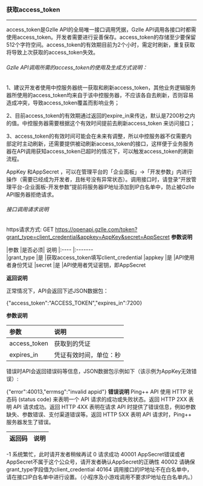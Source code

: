 ### 获取access_token
***
access_token是Gzlle API的全局唯一接口调用凭据，Gzlle API调用各接口时都需使用access_token。开发者需要进行妥善保存。access_token的存储至少要保留512个字符空间。access_token的有效期目前为2个小时，需定时刷新，重复获取将导致上次获取的access_token失效。

###### Gzlle API调用所需的access_token的使用及生成方式说明：

1、建议开发者使用中控服务器统一获取和刷新access_token，其他业务逻辑服务器所使用的access_token均来自于该中控服务器，不应该各自去刷新，否则容易造成冲突，导致access_token覆盖而影响业务；

2、目前access_token的有效期通过返回的expire_in来传达，默认是7200秒之内的值。中控服务器需要根据这个有效时间提前去刷新access_token 来访问接口；

3、access_token的有效时间可能会在未来有调整，所以中控服务器不仅需要内部定时主动刷新，还需要提供被动刷新access_token的接口，这样便于业务服务器在API调用获知access_token已超时的情况下，可以触发access_token的刷新流程。

AppKey 和AppSecret ，可以在管理平台的「企业面板」->「开发参数」内进行操作（需要已经成为开发者，且帐号没有异常状态）。调用接口时，请登录“开放管理平台-企业面板-开发参数”提前将服务器IP地址添加到IP白名单中，防止被Gzlle API服务器拒绝请求。

###### 接口调用请求说明

https请求方式: GET
https://openapi.gzlle.com/token?grant_type=client_credential&appkey=AppKey&secret=AppSecret
**参数说明**

|参数    |是否必须|    说明
|:----    |:-------    
|grant_type	|是	|获取access_token填写client_credential
|appkey	|是	|API使用者身份凭证
|secret	|是	|API使用者凭证密钥，即AppSecret

**返回说明**

正常情况下，API会返回下述JSON数据包：

{"access_token":"ACCESS_TOKEN","expires_in":7200}

**参数说明**

|参数	        |说明
|:----        |:----
|access_token	|获取到的凭证
|expires_in	|凭证有效时间，单位：秒
错误时API会返回错误码等信息，JSON数据包示例如下（该示例为AppKey无效错误）:

{"error":40013,"errmsg":"invalid appid"}
**错误说明**
Ping++ API 使用 HTTP 状态码 (status code) 来表明一个 API 请求的成功或失败状态。返回 HTTP 2XX 表明 API 请求成功。返回 HTTP 4XX 表明在请求 API 时提供了错误信息，例如参数缺失、参数错误、支付渠道错误等。返回 HTTP 5XX 表明 API 请求时，Ping++ 服务器发生了错误。

|返回码	    |说明
|:----     |:----
-1	系统繁忙，此时请开发者稍候再试
0	请求成功
40001	AppSecret错误或者AppSecret不属于这个公众号，请开发者确认AppSecret的正确性
40002	请确保grant_type字段值为client_credential
40164	调用接口的IP地址不在白名单中，请在接口IP白名单中进行设置。（小程序及小游戏调用不要求IP地址在白名单内。）

